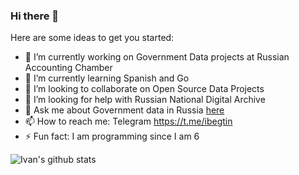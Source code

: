 ### Hi there 👋

Here are some ideas to get you started:

- 🔭 I’m currently working on Government Data projects at Russian Accounting Chamber 
- 🌱 I’m currently learning Spanish and Go
- 👯 I’m looking to collaborate on Open Source Data Projects
- 🤔 I’m looking for help with Russian National Digital Archive
- 💬 Ask me about Government data in Russia [here](https://github.com/ivbeg/ivbeg/issues)
- 📫 How to reach me: Telegram https://t.me/ibegtin
- ⚡ Fun fact: I am programming since I am 6

![Ivan's github stats](https://github-readme-stats.vercel.app/api?ivbeg=anuraghazra&count_private=true)

